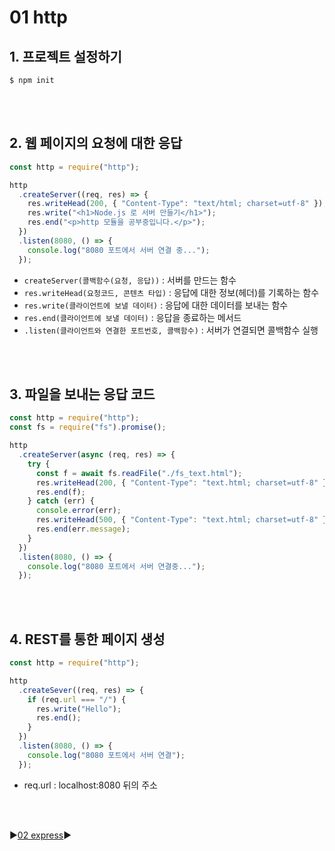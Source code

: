 # 01 http

## 1. 프로젝트 설정하기

```
$ npm init
```

<br/>
<br/>

## 2. 웹 페이지의 요청에 대한 응답

```javascript
const http = require("http");

http
  .createServer((req, res) => {
    res.writeHead(200, { "Content-Type": "text/html; charset=utf-8" });
    res.write("<h1>Node.js 로 서버 만들기</h1>");
    res.end("<p>http 모듈을 공부중입니다.</p>");
  })
  .listen(8080, () => {
    console.log("8080 포트에서 서버 연결 중...");
  });
```

- `createServer(콜백함수(요청, 응답))` : 서버를 만드는 함수
- `res.writeHead(요청코드, 콘텐츠 타입)` : 응답에 대한 정보(헤더)를 기록하는 함수
- `res.write(클라이언트에 보낼 데이터)` : 응답에 대한 데이터를 보내는 함수
- `res.end(클라이언트에 보낼 데이터)` : 응답을 종료하는 메서드
- `.listen(클라이언트와 연결한 포트번호, 콜백함수)` : 서버가 연결되면 콜백함수 실행

<br/>
<br/>

## 3. 파일을 보내는 응답 코드

```javascript
const http = require("http");
const fs = require("fs").promise();

http
  .createServer(async (req, res) => {
    try {
      const f = await fs.readFile("./fs_text.html");
      res.writeHead(200, { "Content-Type": "text.html; charset=utf-8" });
      res.end(f);
    } catch (err) {
      console.error(err);
      res.writeHead(500, { "Content-Type": "text.html; charset=utf-8" });
      res.end(err.message);
    }
  })
  .listen(8080, () => {
    console.log("8080 포트에서 서버 연결중...");
  });
```

<br/>
<br/>

## 4. REST를 통한 페이지 생성

```javascript
const http = require("http");

http
  .createSever((req, res) => {
    if (req.url === "/") {
      res.write("Hello");
      res.end();
    }
  })
  .listen(8080, () => {
    console.log("8080 포트에서 서버 연결");
  });
```

- req.url : localhost:8080 뒤의 주소

<br/>
<br/>

:arrow_forward:[02 express](./02%20express.md):arrow_forward:
